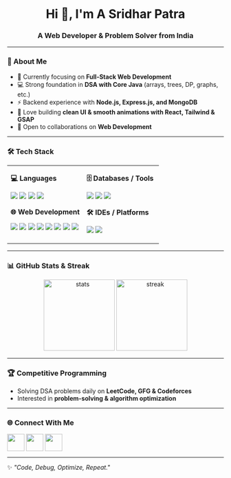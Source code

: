 <h1 align="center">Hi 👋, I'm A Sridhar Patra</h1>
<h3 align="center">A Web Developer & Problem Solver from India</h3>

---

### 🚀 About Me  
- 🌱 Currently focusing on **Full-Stack Web Development**  
- 💻 Strong foundation in **DSA with Core Java** (arrays, trees, DP, graphs, etc.)  
- ⚡ Backend experience with **Node.js, Express.js, and MongoDB**  
- 🎯 Love building **clean UI & smooth animations with React, Tailwind & GSAP**  
- 🤝 Open to collaborations on **Web Development**  

---

### 🛠️ Tech Stack  

<table>
  <tr>
    <td valign="top" width="50%">
      
**💻 Languages**  
<p align="left">
  <img src="https://img.shields.io/badge/Python-3670A0?style=for-the-badge&logo=python&logoColor=ffdd54"/>
  <img src="https://img.shields.io/badge/Java-ED8B00?style=for-the-badge&logo=java&logoColor=white"/>
  <img src="https://img.shields.io/badge/C-00599C?style=for-the-badge&logo=c&logoColor=white"/>
  <img src="https://img.shields.io/badge/JavaScript-323330?style=for-the-badge&logo=javascript&logoColor=F7DF1E"/>
</p>  

**🌐 Web Development**  
<p align="left">
  <img src="https://img.shields.io/badge/HTML5-E34F26?style=for-the-badge&logo=html5&logoColor=white"/>
  <img src="https://img.shields.io/badge/CSS3-1572B6?style=for-the-badge&logo=css3&logoColor=white"/>
  <img src="https://img.shields.io/badge/Tailwind_CSS-38B2AC?style=for-the-badge&logo=tailwind-css&logoColor=white"/>
  <img src="https://img.shields.io/badge/Bootstrap-563D7C?style=for-the-badge&logo=bootstrap&logoColor=white"/>
  <img src="https://img.shields.io/badge/React-20232A?style=for-the-badge&logo=react&logoColor=61DAFB"/>
  <img src="https://img.shields.io/badge/AngularJS-E23237?style=for-the-badge&logo=angularjs&logoColor=white"/>
  <img src="https://img.shields.io/badge/Node.js-43853D?style=for-the-badge&logo=node.js&logoColor=white"/>
  <img src="https://img.shields.io/badge/Express.js-404D59?style=for-the-badge"/>
</p>  

</td>
<td valign="top" width="50%">

**🗄️ Databases / Tools**  
<p align="left">
  <img src="https://img.shields.io/badge/MongoDB-4EA94B?style=for-the-badge&logo=mongodb&logoColor=white"/>
  <img src="https://img.shields.io/badge/SQL-003B57?style=for-the-badge&logo=databricks&logoColor=white"/>
  <img src="https://img.shields.io/badge/Postman-FF6C37?style=for-the-badge&logo=postman&logoColor=white"/>
</p>  

**🛠 IDEs / Platforms**  
<p align="left">
  <img src="https://img.shields.io/badge/VS%20Code-0078d7?style=for-the-badge&logo=visual-studio-code&logoColor=white"/>
  <img src="https://img.shields.io/badge/IntelliJIDEA-000000?style=for-the-badge&logo=intellij-idea&logoColor=white"/>
</p>  

</td>
</tr>
</table>  

---

### 📊 GitHub Stats & Streak  
<p align="center">
  <img src="https://github-readme-stats.vercel.app/api?username=Sridharpatra25&show_icons=true&theme=radical" alt="stats" height="165"/>
  <img src="https://github-readme-streak-stats.herokuapp.com/?user=Sridharpatra25&theme=radical" alt="streak" height="165"/>
</p>

---

### 🏆 Competitive Programming  
- Solving DSA problems daily on **LeetCode, GFG & Codeforces**  
- Interested in **problem-solving & algorithm optimization**  

---

### 🌐 Connect With Me  
<p align="left">
<a href="https://www.linkedin.com/in/sridharpatra18/" target="blank"><img align="center" src="https://skillicons.dev/icons?i=linkedin" height="40"/></a>
<a href="mailto:sridharpatra001@gmail.com"><img align="center" src="https://skillicons.dev/icons?i=gmail" height="40"/></a>
<a href="https://github.com/Sridharpatra25"><img align="center" src="https://skillicons.dev/icons?i=github" height="40"/></a>
</p>

---

✨ _"Code, Debug, Optimize, Repeat."_
